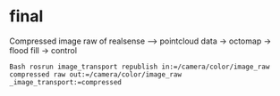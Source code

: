 # final
Compressed image raw of realsense --> pointcloud data -> octomap -> flood fill -> control 

`Bash
rosrun image_transport republish in:=/camera/color/image_raw compressed raw out:=/camera/color/image_raw _image_transport:=compressed
`
